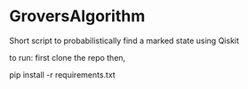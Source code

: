 # GroversAlgorithm
Short script to probabilistically find a marked state using Qiskit

to run: first clone the repo then,


pip install -r requirements.txt
